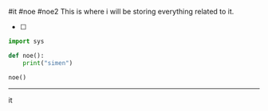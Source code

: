 #it #noe #noe2
This is where i will be storing everything related to it.  

- [ ] 
```python
import sys

def noe():
	print("simen")

noe()
```
 
---

it